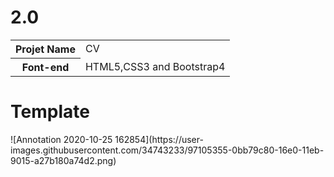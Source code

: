 # 2.0

<table>
  
  <tr>
    <th>Projet Name</th>
    <td>CV</td>
  </tr>
  
  <tr>
  <th>Font-end</th>
  <td>HTML5,CSS3 and Bootstrap4</td>
  </tr>
  
 </table>
 
 <h1>Template</h1>
![Annotation 2020-10-25 162854](https://user-images.githubusercontent.com/34743233/97105355-0bb79c80-16e0-11eb-9015-a27b180a74d2.png)


